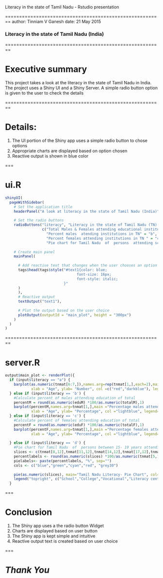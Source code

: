 Literacy in the state of Tamil Nadu - Rstudio presentation

========================================================
author: Tinniam V Ganesh
date: 21 May 2015
### Literacy in the state of Tamil Nadu (India)

========================================================
# Executive summary
This project takes a look at the literacy in the state of Tamil Nadu in India. 
The project uses a Shiny UI and a Shiny Server. A simple radio button option is given to the 
user to check the details


========================================================

# Details:
1. The UI portion of the Shiny app uses a simple radio button to chose options
2. Appropriate charts are displayed based on option chosen
3. Reactive output is shown in blue color

===
# ui.R 

```r
shinyUI(
  pageWithSidebar(
    # Set the application title
    headerPanel("A look at literacy in the state of Tamil Nadu (India)"),
    
    # Set the radio buttons
    radioButtons("literacy", "Literacy in the state of Tamil Nadu (TN):",
                 c("Total Males & Females attending educational institutions in TN" = "a",
                   "Percent males  atending institutions in TN" = "b",
                   "Percent females attending institutions in TN " = "c",
                   "Pie chart for Tamil Nadu  of  persons  attending school" = "d")),
    
    # Create main panel
    mainPanel(
      
      # Add reactive text that changes when the user chooses an option
      tags$head(tags$style("#text1{color: blue;
                                 font-size: 16px;
                                 font-style: italic;
                           }"
      )
      ),
      # Reactive output
      textOutput("text1"),
      
      # Plot the output based on the user choice
      plotOutput(outputId = "main_plot", height = "300px")
    )
  )
)
```


========================================================
# server.R


```r
output$main_plot <- renderPlot({
  if (input$literacy == "a") {
    barplot(as.numeric(tnmat[6:7,]),names.arg=rep(tnmat[1,],each=2),main ="Persons attending educational institutions in TN - Males vs. Females", 
            xlab = "Age", ylab= "Number", col =c("red","darkblue"), legend= c("Males","Females"),beside=TRUE)   
  } else if (input$literacy == 'b') {
    #Calculate percent of males attending education of total
    percentM = round(as.numeric(eduM) *100/as.numeric(totalM),1)
    barplot(percentM,names.arg=tnmat[1,],main ="Percentage males attending educational institutions in TN ", 
            xlab = "Age", ylab= "Percentage", col ="lightblue", legend= c("Males")) 
  } else if (input$literacy == 'c') {
    #Calculate percent of females attending education of total
    percentF = round(as.numeric(eduF) *100/as.numeric(totalF),1)
    barplot(percentF,names.arg=tnmat[1,],main ="Percentage females attending educational institutions in TN ", 
            xlab = "Age", ylab= "Percentage", col ="lightblue", legend= c("Females")) 
    
  } else if (input$literacy == 'd') {
    #Pie chart for Tamil Nadu  of  persons between 15- 19 years attending school 
    slices <- c(tnmat[8,12],tnmat[11,12],tnmat[14,12],tnmat[17,12],tnmat[20,12])
    percentlabels <- round(as.numeric(slices) *100/as.numeric(tnmat[5,12],1))
    pielabels<- paste(percentlabels, "%", sep="")
    cols <- c("blue","green","cyan","red", "grey30")
    
    pie(as.numeric(slices), main="Tamil Nadu Literacy- Pie Chart", col=cols, labels=pielabels, cex=0.8)
    legend("topright", c("School","College","Vocational","Literacy center","Other"), cex=0.8, fill=cols)
  }
```

===

# Conclusion
1. The Shiny app uses a the radio button Widget
2. Charts are displayed based on user button
3. The Shiny app is kept simple and intuitive
4. Reactive output text is created based on user choice

===

# ***Thank You***

